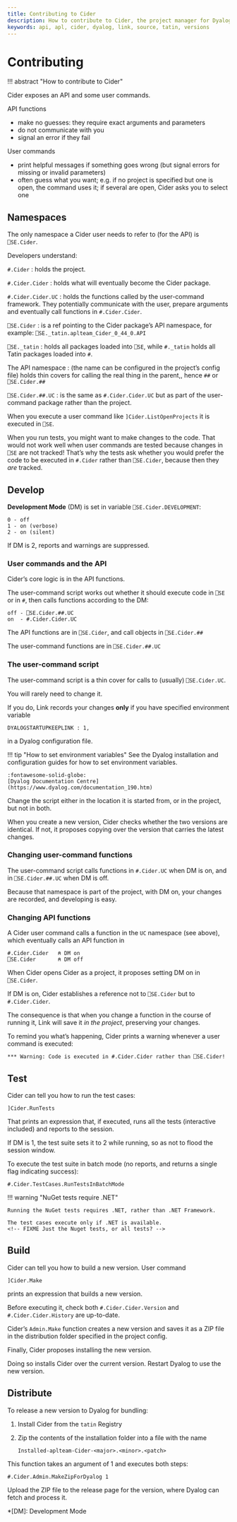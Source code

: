 ```yaml
---
title: Contributing to Cider
description: How to contribute to Cider, the project manager for Dyalog APL software authors
keywords: api, apl, cider, dyalog, link, source, tatin, versions
---
```


# Contributing


!!! abstract "How to contribute to Cider"


Cider exposes an API and some user commands.

API functions

-   make no guesses: they require exact arguments and parameters
-   do not communicate with you
-   signal an error if they fail

User commands

-   print helpful messages if something goes wrong (but signal errors for missing or invalid parameters)
-   often guess what you want; e.g. if no project is specified but one is open, the command uses it; if several are open, Cider asks you to select one


## Namespaces

The only namespace a Cider user needs to refer to (for the API) is `⎕SE.Cider`.

Developers understand:

`#.Cider`
: holds the project.

`#.Cider.Cider`
: holds what will eventually become the Cider package.

`#.Cider.Cider.UC`
: holds the functions called by the user-command framework. 
    They potentially communicate with the user, prepare arguments and eventually call functions in `#.Cider.Cider`.

`⎕SE.Cider`
: is a ref pointing to the Cider package’s API namespace, for example:
    `⎕SE._tatin.aplteam_Cider_0_44_0.API`

`⎕SE._tatin`
: holds all packages loaded into `⎕SE`, while `#._tatin` holds all Tatin packages loaded into `#`.

The API namespace
: (the name can be configured in the project’s config file) holds thin covers for calling the real thing in the parent,, hence `##` or `⎕SE.Cider.##`

`⎕SE.Cider.##.UC`
: is the same as `#.Cider.Cider.UC` but as part of the user-command package rather than the project.

When you execute a user command like
`]Cider.ListOpenProjects`
it is executed in `⎕SE`. 

When you run tests, you might want to make changes to the code.
That would not work well when user commands are tested because changes in `⎕SE` are
not tracked! 
That’s why the tests ask whether you would prefer the code to be executed in `#.Cider` rather than `⎕SE.Cider`, because then they *are* tracked.


## Develop

__Development Mode__ (DM) is set in variable `⎕SE.Cider.DEVELOPMENT`:

    0 - off
    1 - on (verbose)
    2 - on (silent)


If DM is 2, reports and warnings are suppressed.


### User commands and the API

Cider’s core logic is in the API functions.

The user-command script works out whether it should execute code in `⎕SE` or in `#`,  then calls functions according to the DM:

    off - ⎕SE.Cider.##.UC
    on  - #.Cider.Cider.UC

<!-- FIXME Is `a.b.##.c` not a ref to `a.c`? -->

The API functions are in `⎕SE.Cider`, and call objects in `⎕SE.Cider.##`

The user-command functions are in `⎕SE.Cider.##.UC`


### The user-command script

The user-command script is a thin cover for calls to (usually) `⎕SE.Cider.UC`. 
<!-- FIXME Really? Namespace not previously mentioned. -->
You will rarely need to change it.

If you do, Link records your changes __only__ if you have specified environment variable

    DYALOGSTARTUPKEEPLINK : 1,

in a Dyalog configuration file.

!!! tip "How to set environment variables"
    See the Dyalog installation and configuration guides for how to set environment variables.

    :fontawesome-solid-globe: 
    [Dyalog Documentation Centre](https://www.dyalog.com/documentation_190.htm)

Change the script either in the location it is started from, or in the project, but not in both. 

When you create a new version, Cider checks whether the two versions are identical.
If not, it proposes copying over the version that carries the latest changes.
<!-- FIXME I don’t understand this. -->


### Changing user-command functions

The user-command script calls functions in `#.Cider.UC` when DM is on, and in `⎕SE.Cider.##.UC` when DM is off.

Because that namespace is part of the project, with DM on, your changes are recorded, and developing is easy.


### Changing API functions

A Cider user command calls a function in the `UC` namespace (see above), which eventually calls an API function in

    #.Cider.Cider   ⍝ DM on
    ⎕SE.Cider       ⍝ DM off

When Cider opens Cider as a project, it proposes setting DM on in `⎕SE.Cider`.

If DM is on, Cider establishes a reference not to `⎕SE.Cider` but to `#.Cider.Cider`.
<!-- FIXME Establishes a reference? -->

The consequence is that when you change a function in the course of running it, Link will save it _in the project_, preserving your changes.

To remind you what’s happening, Cider prints a warning whenever a user command is executed:

    *** Warning: Code is executed in #.Cider.Cider rather than ⎕SE.Cider!




## Test

Cider can tell you how to run the test cases:

    ]Cider.RunTests

That prints an expression that, if executed, runs all the tests (interactive included) and reports to the session.

If DM is 1, the test suite sets it to 2 while running, so as not to flood the session window.

To execute the test suite in batch mode (no reports, and returns a single flag indicating success):
<!-- FIXME Why a batch mode if the test suite sets DM to 2 while running? -->

    #.Cider.TestCases.RunTestsInBatchMode

!!! warning "NuGet tests require .NET"

    Running the NuGet tests requires .NET, rather than .NET Framework.

    The test cases execute only if .NET is available.
    <!-- FIXME Just the Nuget tests, or all tests? -->


## Build

Cider can tell you how to build a new version. 
User command

    ]Cider.Make

prints an expression that builds a new version. 

Before executing it, check both `#.Cider.Cider.Version` and `#.Cider.Cider.History` are up-to-date.

Cider’s `Admin.Make` function creates a new version and saves it as a ZIP file in the distribution folder specified in the project config.

Finally, Cider proposes installing the new version.

Doing so installs Cider over the current version.
Restart Dyalog to use the new version.

<!-- 
FIXME How can Cider not be installed if it is running?

  , or, if it has not been previously installed, ask the user whether it should be installed into the version-specific or the version-agnostic folder for Dyalog files on your operating system.
 -->


## Distribute

To release a new version to Dyalog for bundling:

1.  Install Cider from the `tatin` Registry
1.  Zip the contents of the installation folder into a file with the name 

        Installed-aplteam-Cider-<major>.<minor>.<patch>

This function takes an argument of 1 and executes both steps:

    #.Cider.Admin.MakeZipForDyalog 1

Upload the ZIP file to the release page for the version, where Dyalog can fetch and process it.



*[DM]: Development Mode